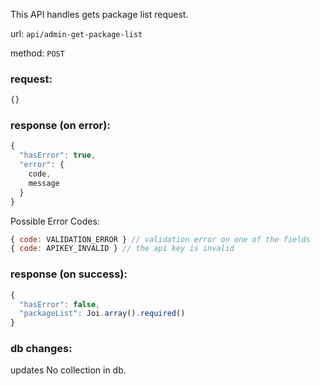 This API handles gets package list request.

url: `api/admin-get-package-list`

method: `POST`

### request: 
```js
{}
```

### response (on error):
```js
{
  "hasError": true,
  "error": {
    code,
    message
  }
}
```

Possible Error Codes:
```js
{ code: VALIDATION_ERROR } // validation error on one of the fields
{ code: APIKEY_INVALID } // the api key is invalid
```

### response (on success):
```js
{
  "hasError": false,
  "packageList": Joi.array().required()
}
```

### db changes:
updates No collection in db.